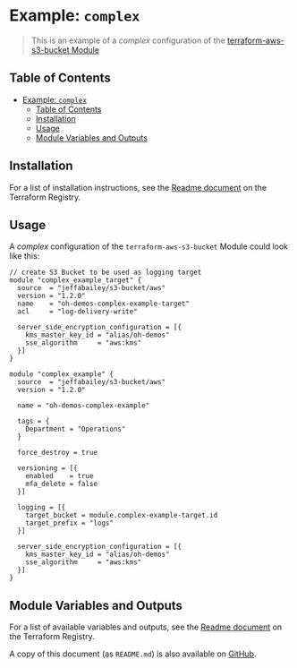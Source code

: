 # Example: `complex`

> This is an example of a _complex_ configuration of the [terraform-aws-s3-bucket Module](https://registry.terraform.io/modules/jeffabailey/s3-bucket/)

## Table of Contents

- [Example: `complex`](#example-complex)
  - [Table of Contents](#table-of-contents)
  - [Installation](#installation)
  - [Usage](#usage)
  - [Module Variables and Outputs](#module-variables-and-outputs)

## Installation

For a list of installation instructions, see the [Readme document](https://registry.terraform.io/modules/jeffabailey/s3-bucket/) on the Terraform Registry.

## Usage

A _complex_ configuration of the `terraform-aws-s3-bucket` Module could look like this:

```hcl
// create S3 Bucket to be used as logging target
module "complex_example_target" {
  source  = "jeffabailey/s3-bucket/aws"
  version = "1.2.0"
  name    = "oh-demos-complex-example-target"
  acl     = "log-delivery-write"

  server_side_encryption_configuration = [{
    kms_master_key_id = "alias/oh-demos"
    sse_algorithm     = "aws:kms"
  }]
}

module "complex_example" {
  source  = "jeffabailey/s3-bucket/aws"
  version = "1.2.0"

  name = "oh-demos-complex-example"

  tags = {
    Department = "Operations"
  }

  force_destroy = true

  versioning = [{
    enabled    = true
    mfa_delete = false
  }]

  logging = [{
    target_bucket = module.complex-example-target.id
    target_prefix = "logs"
  }]

  server_side_encryption_configuration = [{
    kms_master_key_id = "alias/oh-demos"
    sse_algorithm     = "aws:kms"
  }]
}
```

## Module Variables and Outputs

For a list of available variables and outputs, see the [Readme document](https://registry.terraform.io/modules/jeffabailey/s3-bucket/) on the Terraform Registry.

A copy of this document (as `README.md`) is also available on [GitHub](https://github.com/jeffabailey/terraform-aws-s3-bucket/blob/master/README.md#readme).
